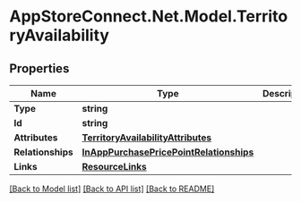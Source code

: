 # AppStoreConnect.Net.Model.TerritoryAvailability

## Properties

Name | Type | Description | Notes
------------ | ------------- | ------------- | -------------
**Type** | **string** |  | 
**Id** | **string** |  | 
**Attributes** | [**TerritoryAvailabilityAttributes**](TerritoryAvailabilityAttributes.md) |  | [optional] 
**Relationships** | [**InAppPurchasePricePointRelationships**](InAppPurchasePricePointRelationships.md) |  | [optional] 
**Links** | [**ResourceLinks**](ResourceLinks.md) |  | [optional] 

[[Back to Model list]](../README.md#documentation-for-models) [[Back to API list]](../README.md#documentation-for-api-endpoints) [[Back to README]](../README.md)

